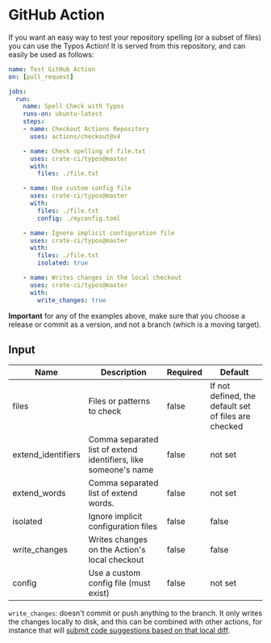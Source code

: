 # GitHub Action

If you want an easy way to test your repository spelling (or a subset of files)
you can use the Typos Action! It is served from this repository, and can
easily be used as follows:

```yaml
name: Test GitHub Action
on: [pull_request]

jobs:
  run:
    name: Spell Check with Typos
    runs-on: ubuntu-latest
    steps:
    - name: Checkout Actions Repository
      uses: actions/checkout@v4

    - name: Check spelling of file.txt
      uses: crate-ci/typos@master
      with:
        files: ./file.txt

    - name: Use custom config file
      uses: crate-ci/typos@master
      with:
        files: ./file.txt
        config: ./myconfig.toml

    - name: Ignore implicit configuration file
      uses: crate-ci/typos@master
      with:
        files: ./file.txt
        isolated: true

    - name: Writes changes in the local checkout
      uses: crate-ci/typos@master
      with:
        write_changes: true
```

**Important** for any of the examples above, make sure that you choose
a release or commit as a version, and not a branch (which is a moving target).

## Input

| Name               | Description                                                     | Required | Default                                              |
| ------------------ | --------------------------------------------------------------- | -------- | ---------------------------------------------------- |
| files              | Files or patterns to check                                      | false    | If not defined, the default set of files are checked |
| extend_identifiers | Comma separated list of extend identifiers, like someone's name | false    | not set                                              |
| extend_words       | Comma separated list of extend words.                           | false    | not set                                              |
| isolated           | Ignore implicit configuration files                             | false    | false                                                |
| write_changes      | Writes changes on the Action's local checkout                   | false    | false                                                |
| config             | Use a custom config file (must exist)                           | false    | not set                                              |

`write_changes`: doesn't commit or push anything to the branch. It only writes the changes locally
to disk, and this can be combined with other actions, for instance that will [submit code
suggestions based on that local diff](https://github.com/getsentry/action-git-diff-suggestions).
